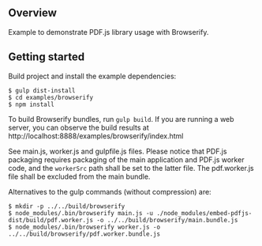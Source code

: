 ## Overview

Example to demonstrate PDF.js library usage with Browserify.

## Getting started

Build project and install the example dependencies:

    $ gulp dist-install
    $ cd examples/browserify
    $ npm install

To build Browserify bundles, run `gulp build`. If you are running
a web server, you can observe the build results at
http://localhost:8888/examples/browserify/index.html

See main.js, worker.js and gulpfile.js files. Please notice that PDF.js
packaging requires packaging of the main application and PDF.js worker code,
and the `workerSrc` path shall be set to the latter file. The pdf.worker.js file
shall be excluded from the main bundle.

Alternatives to the gulp commands (without compression) are:

    $ mkdir -p ../../build/browserify
    $ node_modules/.bin/browserify main.js -u ./node_modules/embed-pdfjs-dist/build/pdf.worker.js -o ../../build/browserify/main.bundle.js
    $ node_modules/.bin/browserify worker.js -o ../../build/browserify/pdf.worker.bundle.js
